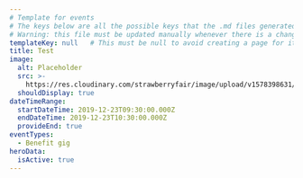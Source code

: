 ```yaml
---
# Template for events
# The keys below are all the possible keys that the .md files generated by the cms can have
# Warning: this file must be updated manually whenever there is a change to the cms widgets for the collection
templateKey: null   # This must be null to avoid creating a page for it
title: Test
image:
  alt: Placeholder
  src: >-
    https://res.cloudinary.com/strawberryfair/image/upload/v1578398631/Events/love-a-fair_acip8g.jpg
  shouldDisplay: true
dateTimeRange:
  startDateTime: 2019-12-23T09:30:00.000Z
  endDateTime: 2019-12-23T10:30:00.000Z
  provideEnd: true
eventTypes:
  - Benefit gig
heroData:
  isActive: true
---
```


